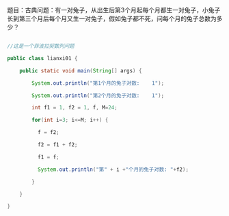 题目：古典问题：有一对兔子，从出生后第3个月起每个月都生一对兔子，小兔子长到第三个月后每个月又生一对兔子，假如兔子都不死，问每个月的兔子总数为多少？   
```java  
//这是一个菲波拉契数列问题
public class lianxi01 {
	public static void main(String[] args) {
		System.out.println("第1个月的兔子对数:    1");
		System.out.println("第2个月的兔子对数:    1");
		int f1 = 1, f2 = 1, f, M=24;
		for(int i=3; i<=M; i++) {
		  f = f2;
		  f2 = f1 + f2;
		  f1 = f;
		  System.out.println("第" + i +"个月的兔子对数: "+f2);
		}
	}
}
```